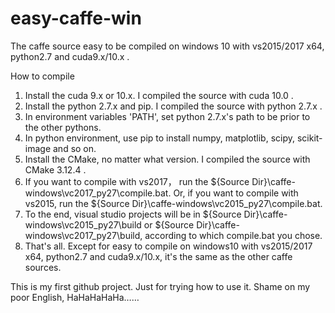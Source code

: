 # easy-caffe-win
The caffe source easy to be compiled on windows 10 with vs2015/2017 x64, python2.7 and cuda9.x/10.x .

How to compile

1) Install the cuda 9.x or 10.x. I compiled the source with cuda 10.0 .
2) Install the python 2.7.x and pip. I compiled the source with python 2.7.x .
3) In environment variables 'PATH', set python 2.7.x's path to be prior to the other pythons.
4) In python environment, use pip to install numpy, matplotlib, scipy, scikit-image and so on.
5) Install the CMake, no matter what version. I compiled the source with CMake 3.12.4 .
6) If you want to compile with vs2017， run the ${Source Dir}\caffe-windows\vc2017_py27\compile.bat.
   Or, if you want to compile with vs2015, run the ${Source Dir}\caffe-windows\vc2015_py27\compile.bat.
7) To the end, visual studio projects will be in ${Source Dir}\caffe-windows\vc2015_py27\build or ${Source Dir}\caffe-windows\vc2017_py27\build, according to which compile.bat you chose.
8) That's all. Except for easy to compile on windows10 with vs2015/2017 x64, python2.7 and cuda9.x/10.x, it's the same as the other caffe sources.

This is my first github project. Just for trying how to use it.
Shame on my poor English, HaHaHaHaHa……
